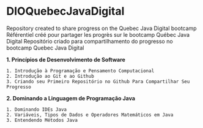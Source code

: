 # DIOQuebecJavaDigital
Repository created to share progress on the Quebec Java Digital bootcamp 
Référentiel créé pour partager les progrès sur le bootcamp Québec Java Digital
Repositório criado para compartilhamento do progresso no bootcamp Quebec Java Digital

**1. Princípios de Desenvolvimento de Software**

    1. Introdução à Programação e Pensamento Computacional
    2. Introdução ao Git e ao Github
    3. Criando seu Primeiro Repositório no Github Para Compartilhar Seu Progresso
**2. Dominando a Linguagem de Programação Java**

    1. Dominando IDEs Java
    2. Variáveis, Tipos de Dados e Operadores Matemáticos em Java
    3. Entendendo Métodos Java
